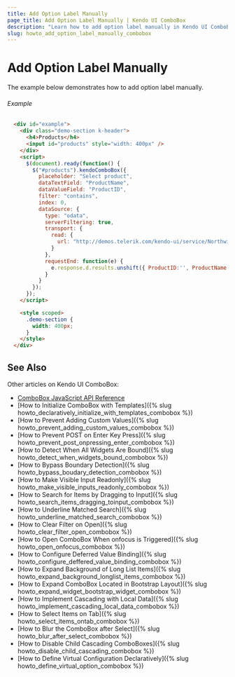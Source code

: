 ```yaml
---
title: Add Option Label Manually
page_title: Add Option Label Manually | Kendo UI ComboBox
description: "Learn how to add option label manually in Kendo UI ComboBox."
slug: howto_add_option_label_manually_combobox
---
```


# Add Option Label Manually

The example below demonstrates how to add option label manually.

###### Example

```html
  <div id="example">
    <div class="demo-section k-header">
      <h4>Products</h4>
      <input id="products" style="width: 400px" />
    </div>
    <script>
      $(document).ready(function() {
        $("#products").kendoComboBox({
          placeholder: "Select product",
          dataTextField: "ProductName",
          dataValueField: "ProductID",
          filter: "contains",
          index: 0,
          dataSource: {
            type: "odata",
            serverFiltering: true,
            transport: {
              read: {
                url: "http://demos.telerik.com/kendo-ui/service/Northwind.svc/Products",
              }
            },
            requestEnd: function(e) {
              e.response.d.results.unshift({ ProductID:'', ProductName:'All' });
            }
          }
        });
      });
    </script>

    <style scoped>
      .demo-section {
        width: 400px;
      }
    </style>
  </div>
```

## See Also

Other articles on Kendo UI ComboBox:

* [ComboBox JavaScript API Reference](/api/javascript/ui/combobox)
* [How to Initialize ComboBox with Templates]({% slug howto_declaratively_initialize_with_templates_combobox %})
* [How to Prevent Adding Custom Values]({% slug howto_prevent_adding_custom_values_combobox %})
* [How to Prevent POST on Enter Key Press]({% slug howto_prevent_post_onpressing_enter_combobox %})
* [How to Detect When All Widgets Are Bound]({% slug howto_detect_when_widgets_bound_combobox %})
* [How to Bypass Boundary Detection]({% slug howto_bypass_boudary_detection_combobox %})
* [How to Make Visible Input Readonly]({% slug howto_make_visible_inputs_readonly_combobox %})
* [How to Search for Items by Dragging to Input]({% slug howto_search_items_dragging_toinput_combobox %})
* [How to Underline Matched Search]({% slug howto_underline_matched_search_combobox %})
* [How to Clear Filter on Open]({% slug howto_clear_filter_open_combobox %})
* [How to Open ComboBox When onfocus is Triggered]({% slug howto_open_onfocus_combobox %})
* [How to Configure Deferred Value Binding]({% slug howto_configure_deffered_value_binding_combobox %})
* [How to Expand Background of Long List Items]({% slug howto_expand_background_longlist_items_combobox %})
* [How to Expand ComboBox Located in Bootstrap Layout]({% slug howto_expand_widget_bootstrap_widget_combobox %})
* [How to Implement Cascading with Local Data]({% slug howto_implement_cascading_local_data_combobox %})
* [How to Select Items on Tab]({% slug howto_select_items_ontab_combobox %})
* [How to Blur the ComboBox after Select]({% slug howto_blur_after_select_combobox %})
* [How to Disable Child Cascading ComboBoxes]({% slug howto_disable_child_cascading_combobox %})
* [How to Define Virtual Configuration Declaratively]({% slug howto_define_virtual_option_combobox %})
